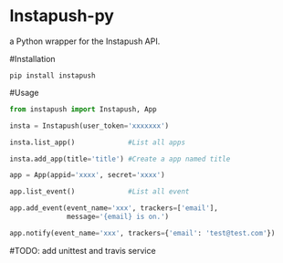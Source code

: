 Instapush-py
============

a Python wrapper for the Instapush API.

#Installation
```Shell
pip install instapush
```

#Usage
```Python
from instapush import Instapush, App

insta = Instapush(user_token='xxxxxxx')

insta.list_app()             #List all apps

insta.add_app(title='title') #Create a app named title

app = App(appid='xxxx', secret='xxxx')

app.list_event()             #List all event

app.add_event(event_name='xxx', trackers=['email'],
              message='{email} is on.')

app.notify(event_name='xxx', trackers={'email': 'test@test.com'})
```

#TODO:
add unittest and travis service
